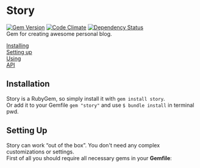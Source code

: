 # Story
[![Gem Version](https://badge.fury.io/rb/story.png)](http://badge.fury.io/rb/story) [![Code Climate](https://codeclimate.com/github/rozzy/story.png)](https://codeclimate.com/github/rozzy/story) [![Dependency Status](https://gemnasium.com/rozzy/story.png)](https://gemnasium.com/rozzy/story)  
Gem for creating awesome personal blog.  

[Installing](#installation)  
[Setting up](#setting-up)  
[Using](#using)  
[API](#api)

## Installation
Story is a RubyGem, so simply install it with `gem install story`.  
Or add it to your Gemfile `gem "story"` and use `$ bundle install` in terminal pwd.  

## Setting Up
Story can work “out of the box”. You don't need any complex customizations or settings.  
First of all you should require all necessary gems in your **Gemfile**:
```ruby
```